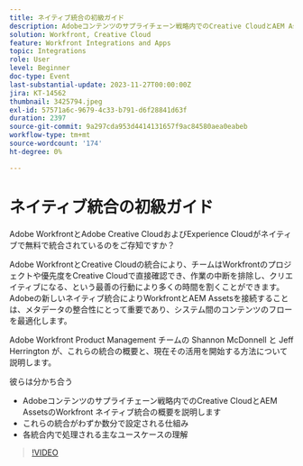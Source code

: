 ```yaml
---
title: ネイティブ統合の初級ガイド
description: Adobeコンテンツのサプライチェーン戦略内でのCreative CloudとAEM AssetsのWorkfront ネイティブ統合の概要を説明します
solution: Workfront, Creative Cloud
feature: Workfront Integrations and Apps
topic: Integrations
role: User
level: Beginner
doc-type: Event
last-substantial-update: 2023-11-27T00:00:00Z
jira: KT-14562
thumbnail: 3425794.jpeg
exl-id: 57571a6c-9679-4c33-b791-d6f28841d63f
duration: 2397
source-git-commit: 9a297cda953d4414131657f9ac84580aea0eabeb
workflow-type: tm+mt
source-wordcount: '174'
ht-degree: 0%

---
```


# ネイティブ統合の初級ガイド

Adobe WorkfrontとAdobe Creative CloudおよびExperience Cloudがネイティブで無料で統合されているのをご存知ですか？

Adobe WorkfrontとCreative Cloudの統合により、チームはWorkfrontのプロジェクトや優先度をCreative Cloudで直接確認でき、作業の中断を排除し、クリエイティブになる、という最善の行動により多くの時間を割くことができます。 Adobeの新しいネイティブ統合によりWorkfrontとAEM Assetsを接続することは、メタデータの整合性にとって重要であり、システム間のコンテンツのフローを最適化します。

Adobe Workfront Product Management チームの Shannon McDonnell と Jeff Herrington が、これらの統合の概要と、現在その活用を開始する方法について説明します。

彼らは分かち合う

* Adobeコンテンツのサプライチェーン戦略内でのCreative CloudとAEM AssetsのWorkfront ネイティブ統合の概要を説明します
* これらの統合がわずか数分で設定される仕組み
* 各統合内で処理される主なユースケースの理解

>[!VIDEO](https://video.tv.adobe.com/v/3425794/?learn=on)
